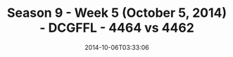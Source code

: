 ---
title: Season 9 - Week 5 (October 5, 2014) - DCGFFL - 4464 vs 4462
teams_score:
- team: 4464
  score:
- team: 4462
  score: 13
mvp: Bill Cammas (Orange); Jeremy Steslicki (M. Green
game-ball: N/A
season: 9
week: 5
date: '2014-10-06T03:33:06'
pageid: season-9-week-5-4464-vs-4462
---